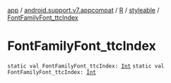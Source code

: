 [app](../../../index.md) / [android.support.v7.appcompat](../../index.md) / [R](../index.md) / [styleable](index.md) / [FontFamilyFont_ttcIndex](./-font-family-font_ttc-index.md)

# FontFamilyFont_ttcIndex

`static val FontFamilyFont_ttcIndex: `[`Int`](https://kotlinlang.org/api/latest/jvm/stdlib/kotlin/-int/index.html)
`static val FontFamilyFont_ttcIndex: `[`Int`](https://kotlinlang.org/api/latest/jvm/stdlib/kotlin/-int/index.html)
